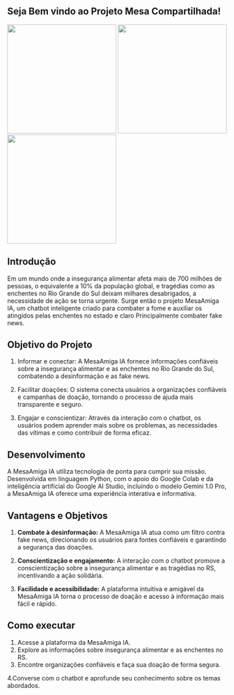 ## Seja Bem vindo ao Projeto Mesa Compartilhada!
<img src="https://github.com/LucasMiranda7/projetoMesa_Compartilhada/assets/143975592/daa67379-73c8-4568-a6b3-70b609947211" height="250">        
<img src="https://github.com/LucasMiranda7/projetoMesa_Compartilhada/assets/143975592/dd73f41a-632c-4bcc-9cf4-41cc0c155493" height="250">
<img src="https://github.com/LucasMiranda7/projetoMesa_Compartilhada/assets/143975592/574833ae-061c-46fc-bc0b-65896a330eb1" height="250">

## Introdução
Em um mundo onde a insegurança alimentar afeta mais de 700 milhões de pessoas, o equivalente a 10% da população global, e tragédias como as enchentes no Rio Grande do Sul deixam milhares desabrigados, a necessidade de ação se torna urgente. Surge então o projeto MesaAmiga IA, um chatbot inteligente criado para combater a fome e auxiliar os atingidos pelas enchentes no estado e claro Principalmente combater fake news.

## Objetivo do Projeto
1. Informar e conectar: A MesaAmiga IA fornece informações confiáveis sobre a insegurança alimentar e as enchentes no Rio Grande do Sul, combatendo a desinformação e as fake news.
   
2. Facilitar doações: O sistema conecta usuários a organizações confiáveis e campanhas de doação, tornando o processo de ajuda mais transparente e seguro.
  
3. Engajar e conscientizar: Através da interação com o chatbot, os usuários podem aprender mais sobre os problemas, as necessidades das vítimas e como contribuir de forma eficaz.

## Desenvolvimento
A MesaAmiga IA utiliza tecnologia de ponta para cumprir sua missão. Desenvolvida em linguagem Python, com o apoio do Google Colab e da inteligência artificial do Google AI Studio, incluindo o modelo Gemini 1.0 Pro, a MesaAmiga IA oferece uma experiência interativa e informativa.

## Vantagens e Objetivos

1. **Combate à desinformação:** A MesaAmiga IA atua como um filtro contra fake news, direcionando os usuários para fontes confiáveis e garantindo a segurança das doações.

2. **Conscientização e engajamento:** A interação com o chatbot promove a conscientização sobre a insegurança alimentar e as tragédias no RS, incentivando a ação solidária.

3. **Facilidade e acessibilidade:** A plataforma intuitiva e amigável da MesaAmiga IA torna o processo de doação e acesso à informação mais fácil e rápido.

## Como executar
1. Acesse a plataforma da MesaAmiga IA.
2. Explore as informações sobre insegurança alimentar e as enchentes no RS.
3. Encontre organizações confiáveis e faça sua doação de forma segura.
   
4.Converse com o chatbot e aprofunde seu conhecimento sobre os temas abordados.
